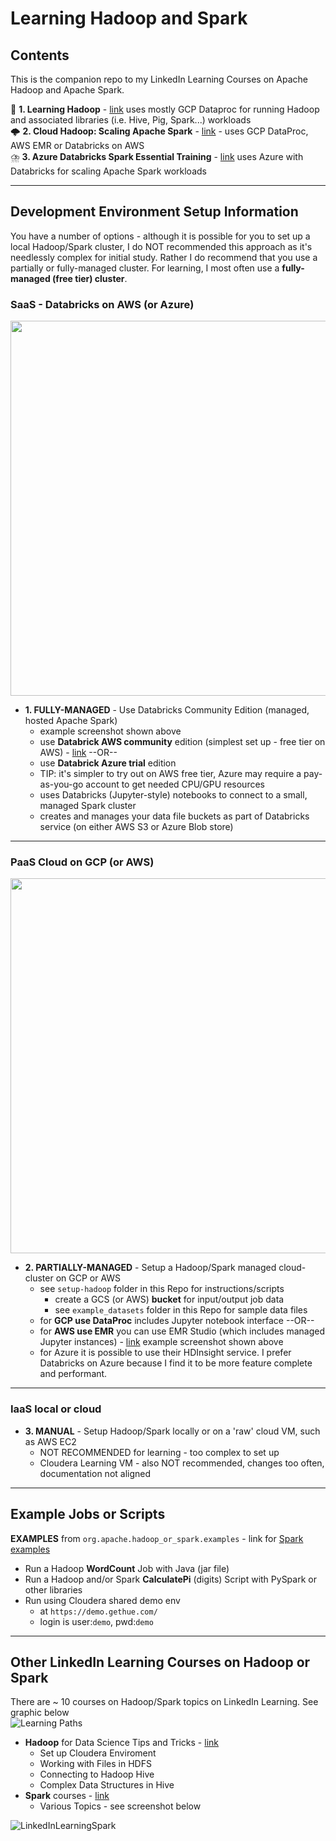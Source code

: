 # Learning Hadoop and Spark

## Contents

This is the companion repo to my LinkedIn Learning Courses on Apache Hadoop and Apache Spark.  

🐘 **1. Learning Hadoop** - [link](https://www.linkedin.com/learning/learning-hadoop-2) uses mostly GCP Dataproc for running Hadoop and associated libraries (i.e. Hive, Pig, Spark...) workloads  
🌩️ **2. Cloud Hadoop: Scaling Apache Spark** - [link](https://www.linkedin.com/learning/cloud-hadoop-scaling-apache-spark) - uses GCP DataProc, AWS EMR or Databricks on AWS  
⛈️ **3. Azure Databricks Spark Essential Training** - [link](https://www.linkedin.com/learning/azure-databricks-essential-training) uses Azure with Databricks for scaling Apache Spark workloads  

---

## Development Environment Setup Information

You have a number of options - although it is possible for you to set up a local Hadoop/Spark cluster, I do NOT recommended this approach as it's needlessly complex for initial study.  Rather I do recommend that you use a partially or fully-managed cluster.  For learning, I most often use a **fully-managed (free tier) cluster**.  

### SaaS - Databricks on AWS (or Azure)

<img src="https://github.com/lynnlangit/learning-hadoop-and-spark/blob/master/images/word-count-databricks.png" width=600>
    
- **1. FULLY-MANAGED** - Use Databricks Community Edition (managed, hosted Apache Spark) 
    - example screenshot shown above
    - use **Databrick AWS community** edition (simplest set up - free tier on AWS) - [link](https://databricks.com/try-databricks) --OR--
    - use **Databrick Azure trial** edition 
    - TIP: it's simpler to try out on AWS free tier, Azure may require a pay-as-you-go account to get needed CPU/GPU resources
    - uses Databricks (Jupyter-style) notebooks to connect to a small, managed Spark cluster
    - creates and manages your data file buckets as part of Databricks service (on either AWS S3 or Azure Blob store)

---

### PaaS Cloud on GCP (or AWS)

<img src="https://github.com/lynnlangit/learning-hadoop-and-spark/blob/master/images/emr-studio.png" width=600>

- **2. PARTIALLY-MANAGED** - Setup a Hadoop/Spark managed cloud-cluster on GCP or AWS
    - see `setup-hadoop` folder in this Repo for instructions/scripts
        - create a GCS (or AWS) **bucket** for input/output job data
        - see `example_datasets` folder in this Repo for sample data files
    - for **GCP use DataProc** includes Jupyter notebook interface --OR--
    - for **AWS use EMR** you can use EMR Studio (which includes managed Jupyter instances) - [link](https://aws.amazon.com/blogs/big-data/amazon-emr-studio-preview-a-new-notebook-first-ide-experience-with-amazon-emr/) example screenshot shown above
    - for Azure it is possible to use their HDInsight service.  I prefer Databricks on Azure because I find it to be more feature complete and performant. 
    


---

### IaaS local or cloud
    
- **3. MANUAL** - Setup Hadoop/Spark locally or on a 'raw' cloud VM, such as AWS EC2
    - NOT RECOMMENDED for learning - too complex to set up
    - Cloudera Learning VM - also NOT recommended, changes too often, documentation not aligned

---
 
## Example Jobs or Scripts

**EXAMPLES** from `org.apache.hadoop_or_spark.examples` - link for [Spark examples](https://github.com/apache/spark/tree/master/examples/src/main/scala/org/apache/spark/examples)

- Run a Hadoop **WordCount** Job with Java (jar file)
- Run a Hadoop and/or Spark **CalculatePi** (digits) Script with PySpark or other libraries
- Run using Cloudera shared demo env 
    - at `https://demo.gethue.com/` 
    - login is user:`demo`, pwd:`demo`
---

## Other LinkedIn Learning Courses on Hadoop or Spark

There are ~ 10 courses on Hadoop/Spark topics on LinkedIn Learning.  See graphic below  
![Learning Paths](https://github.com/lynnlangit/learning-hadoop-and-spark/blob/master/images/path.png)

- **Hadoop** for Data Science Tips and Tricks - [link](https://www.linkedin.com/learning/hadoop-for-data-science-tips-tricks-techniques)
    - Set up Cloudera Enviroment
    - Working with Files in HDFS
    - Connecting to Hadoop Hive
    - Complex Data Structures in Hive
- **Spark** courses - [link](https://www.linkedin.com/learning/search?entityType=COURSE&keywords=Spark&software=Apache%20Spark~Hadoop)
    - Various Topics - see screenshot below

![LinkedInLearningSpark](https://github.com/lynnlangit/learning-hadoop-and-spark/blob/master/images/spark-courses.png)

